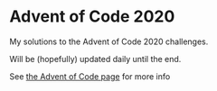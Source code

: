# Advent of Code 2020
My solutions to the Advent of Code 2020 challenges.

Will be (hopefully) updated daily until the end.

See [the Advent of Code page](https://adventofcode.com/2020) for more info
